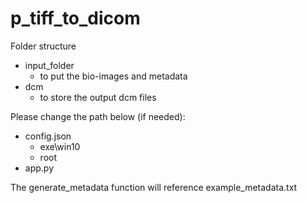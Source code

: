 # p_tiff_to_dicom
Folder structure
- input_folder
    - to put the bio-images and metadata
- dcm
    - to store the output dcm files

Please change the path below (if needed):
- config.json
    - exe\win10
    - root
- app.py

The generate_metadata function will reference example_metadata.txt
